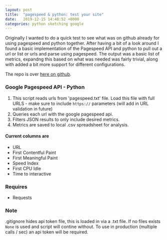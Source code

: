 ```yaml
---
layout: post
title:  "pagespeed & python: test your site"
date:   2019-12-15 14:48:52 +0000
categories: python sketching google
---
```



Originally I wanted to do a quick test to see what was on github already for using pagespeed and python together. After having a bit of a look around I found a basic implementation of the Pagespeed API and python to pull out a url or list or urls and parse using pagespeed. The output was a basic list of metrics, expandng this based on what was needed was fairly trivial, along with added a bit more support for different configurations.

The repo is over [here on github](https://github.com/kapziel/google-pagespeed-api-script).

### Google Pagespeed API - Python
1. This script reads urls from 'pagespeed.txt' file. Load this file with full URLS - make sure to include `https://` parameters (will add in URL validation in future)
2. Queries each url with the google pagespeed api.
3. Filters JSON results to only include desired metrics.
4. Metrics are saved to local .csv spreadsheet for analysis.


#### Current columns are
 - URL
 - First Contentful Paint
 - First Meaningful Paint
 - Speed Index
 - First CPU Idle
 - Time to interactive
 
### Requires

- Requests


### Note

.gitignore hides api token file, this is loaded in via a .txt file. If no files exists `None` is used and script will contine without. To use in production (multiple calls / sec) an api token will be required.
